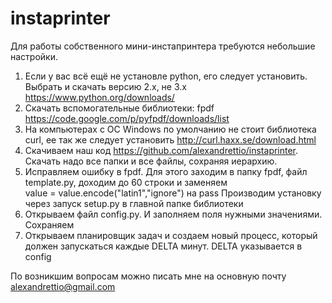 # instaprinter
Для работы собственного мини-инстапринтера требуются небольшие настройки. 

1. Если у вас всё ещё не установле python, его следует установить. Выбрать и скачать версию 2.x, не 3.x 	https://www.python.org/downloads/
2. Скачать вспомогательные библиотеки: fpdf https://code.google.com/p/pyfpdf/downloads/list
3. На компьютерах с ОС Windows по умолчанию не стоит библиотека curl, ее так же следует установить http://curl.haxx.se/download.html
4. Скачиваем наш код https://github.com/alexandrettio/instaprinter. Скачать надо все папки и все файлы, сохраняя иерархию.
5. Исправляем ошибку в fpdf. Для этого заходим в папку fpdf, файл template.py, доходим до 60 строки и заменяем  
value = value.encode("latin1","ignore") 
на
pass
Производим установку через запуск setup.py в главной папке библиотеки
6. Открываем файл config.py. И заполняем поля нужными значениями. Сохраняем 
7. Открываем планировщик задач и создаем новый процесс, который должен запускаться каждые DELTA минут. DELTA указывается в config


По возникшим вопросам можно писать мне на основную почту alexandrettio@gmail.com
